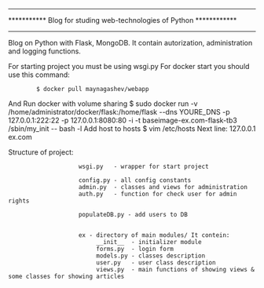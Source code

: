 ********************************************************************
*********** Blog for studing web-technologies of Python ************
********************************************************************

Blog on Python with Flask, MongoDB.
It contain autorization, administration and logging functions.

For starting project you must be using wsgi.py
For docker start you should use this command:

            $ docker pull maynagashev/webapp
And Run docker with volume sharing
            $ sudo docker run -v /home/administrator/docker/flask:/home/flask --dns YOURE_DNS -p 127.0.0.1:222:22 -p 127.0.0.1:8080:80 -i -t baseimage-ex.com-flask-tb3 /sbin/my_init -- bash -l
Add host to hosts
            $ vim /etc/hosts
Next line:
127.0.0.1     ex.com


   Structure of project:


                        wsgi.py   - wrapper for start project

                        config.py - all config constants
                        admin.py  - classes and views for administration
                        auth.py   - function for check user for admin rights

                        populateDB.py - add users to DB


                        ex - directory of main modules/ It contein:
                             __init__  - initializer module
                             forms.py  - login form
                             models.py - classes description
                             user.py   - user class description
                             views.py  - main functions of showing views & some classes for showing articles

